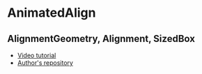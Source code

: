 # AnimatedAlign
## AlignmentGeometry, Alignment, SizedBox

- [Video tutorial](https://youtu.be/1sg2kbZ0MkA)
- [Author's repository](https://github.com/TheTechDesigner/AnimatedAlign)
